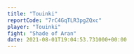 ```yaml
---
title: "Touinki"
reportCode: "7rC4GqTLR3pgZQxc"
player: "Touinki"
fight: "Shade of Aran"
date: 2021-08-01T19:04:53.731000+00:00
---
```

